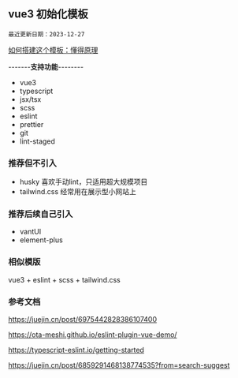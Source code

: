 ## vue3 初始化模板
``最近更新日期：2023-12-27``

[如何搭建这个模板：懂得原理](./How.md)

-------**支持功能**--------
* vue3
* typescript
* jsx/tsx
* scss
* eslint
* prettier
* git
* lint-staged

### 推荐但不引入

* husky 喜欢手动lint，只适用超大规模项目
* tailwind.css 经常用在展示型小网站上

### 推荐后续自己引入
* vantUI
* element-plus

### 相似模版

vue3 + eslint + scss + tailwind.css

### 参考文档
https://juejin.cn/post/6975442828386107400

https://ota-meshi.github.io/eslint-plugin-vue-demo/

https://typescript-eslint.io/getting-started

https://juejin.cn/post/6859291468138774535?from=search-suggest